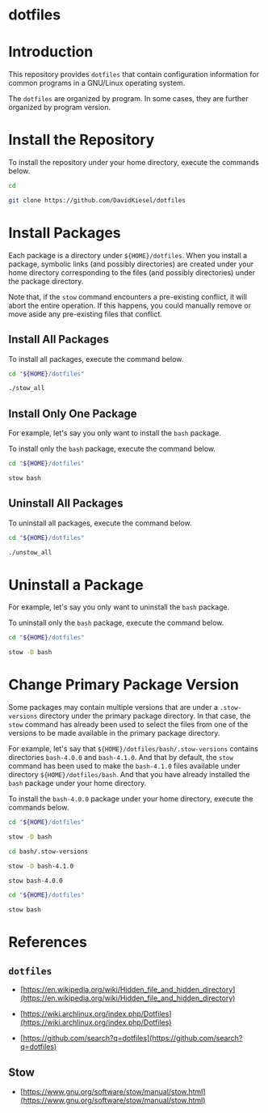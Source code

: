 dotfiles
========

# Introduction

This repository provides `dotfiles` that contain configuration information for
common programs in a GNU/Linux operating system.

The `dotfiles` are organized by program.  In some cases, they are further
organized by program version.

# Install the Repository

To install the repository under your home directory, execute the commands
below.

```bash
cd

git clone https://github.com/DavidKiesel/dotfiles
```

# Install Packages

Each package is a directory under `${HOME}/dotfiles`.  When you install a
package, symbolic links (and possibly directories) are created under your home
directory corresponding to the files (and possibly directories) under the
package directory.

Note that, if the `stow` command encounters a pre-existing conflict, it will
abort the entire operation.  If this happens, you could manually remove or move
aside any pre-existing files that conflict.

## Install All Packages

To install all packages, execute the command below.

```bash
cd "${HOME}/dotfiles"

./stow_all
```

## Install Only One Package

For example, let's say you only want to install the `bash` package.

To install only the `bash` package, execute the command below.

```bash
cd "${HOME}/dotfiles"

stow bash
```

## Uninstall All Packages

To uninstall all packages, execute the command below.

```bash
cd "${HOME}/dotfiles"

./unstow_all
```

# Uninstall a Package

For example, let's say you only want to uninstall the `bash` package.

To uninstall only the `bash` package, execute the command below.

```bash
cd "${HOME}/dotfiles"

stow -D bash
```

# Change Primary Package Version

Some packages may contain multiple versions that are under a `.stow-versions`
directory under the primary package directory.  In that case, the `stow`
command has already been used to select the files from one of the versions to
be made available in the primary package directory.

For example, let's say that `${HOME}/dotfiles/bash/.stow-versions` contains
directories `bash-4.0.0` and `bash-4.1.0`.  And that by default, the `stow`
command has been used to make the `bash-4.1.0` files available under directory
`${HOME}/dotfiles/bash`.  And that you have already installed the `bash`
package under your home directory.

To install the `bash-4.0.0` package under your home directory, execute the
commands below.

```bash
cd "${HOME}/dotfiles"

stow -D bash

cd bash/.stow-versions

stow -D bash-4.1.0

stow bash-4.0.0

cd "${HOME}/dotfiles"

stow bash
```

# References

## `dotfiles`

- [https://en.wikipedia.org/wiki/Hidden_file_and_hidden_directory](https://en.wikipedia.org/wiki/Hidden_file_and_hidden_directory)

- [https://wiki.archlinux.org/index.php/Dotfiles](https://wiki.archlinux.org/index.php/Dotfiles)

- [https://github.com/search?q=dotfiles](https://github.com/search?q=dotfiles)

## Stow

- [https://www.gnu.org/software/stow/manual/stow.html](https://www.gnu.org/software/stow/manual/stow.html)
